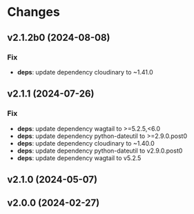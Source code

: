 # Changes

## v2.1.2b0 (2024-08-08)

### Fix

-   **deps**: update dependency cloudinary to ~1.41.0

## v2.1.1 (2024-07-26)

### Fix

-   **deps**: update dependency wagtail to >=5.2.5,<6.0
-   **deps**: update dependency python-dateutil to >=2.9.0.post0
-   **deps**: update dependency cloudinary to ~1.40.0
-   **deps**: update dependency python-dateutil to v2.9.0.post0
-   **deps**: update dependency wagtail to v5.2.5

## v2.1.0 (2024-05-07)

## v2.0.0 (2024-02-27)
